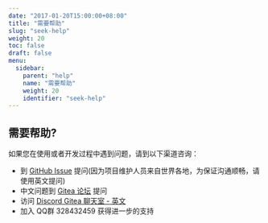 ```yaml
---
date: "2017-01-20T15:00:00+08:00"
title: "需要帮助"
slug: "seek-help"
weight: 20
toc: false
draft: false
menu:
  sidebar:
    parent: "help"
    name: "需要帮助"
    weight: 20
    identifier: "seek-help"
---
```


## 需要帮助?

如果您在使用或者开发过程中遇到问题，请到以下渠道咨询：

- 到 [GitHub Issue](https://github.com/go-gitea/gitea/issues) 提问(因为项目维护人员来自世界各地，为保证沟通顺畅，请使用英文提问)
- 中文问题到 [Gitea 论坛](https://discourse.gitea.io/c/5-category/5) 提问
- 访问 [Discord Gitea 聊天室 - 英文](https://discord.gg/Gitea)
- 加入 QQ群 328432459 获得进一步的支持
